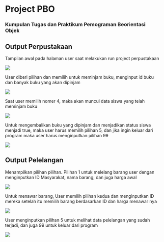 <h1 align="left">Project PBO</h1>
<h3 align="left">Kumpulan Tugas dan Praktikum Pemograman Beorientasi Objek</h3>

<h2 align="left">Output Perpustakaan</h2>
<p>Tampilan awal pada halaman user saat melakukan run project perpustakaan</p>
<img src="https://user-images.githubusercontent.com/71278187/153740045-0268afd0-35a2-4273-b424-aa2e253c88ef.png">
<p>User diberi pilihan dan memilih untuk meminjam buku, menginput id buku dan banyak buku yang akan dipinjam</p>
<img src="https://user-images.githubusercontent.com/71278187/153740061-2acff18f-209c-4f75-89f6-ff4b7ef2270f.png">
<p>Saat user memilih nomer 4, maka akan muncul data siswa yang telah meminjam buku</p>
<img src="https://user-images.githubusercontent.com/71278187/153740077-3609838e-d2e2-4362-80d8-9b23804e016e.png">
<p>Untuk mengembalikan buku yang dipinjam dan menjadikan status siswa menjadi true, maka user harus memilih pilihan 5, dan jika ingin keluar dari program maka user harus menginputkan pilihan 99</p>
<img src="https://user-images.githubusercontent.com/71278187/153740098-df97813d-7943-4376-a8e8-cbb2972d7f2c.png">

<h2 align="left">Output Pelelangan</h2>
<p>Menampilkan pilihan pilihan. Pilihan 1 untuk melelang barang user dengan menginputkan ID Masyarakat, nama barang, dan juga harga awal</p>
<img src="https://user-images.githubusercontent.com/71278187/153739644-b146c5dc-40a0-4244-907e-f9722f4f47a2.png">
<p>Untuk menawar barang, User memilih pilihan kedua dan menginputkan ID mereka setelah itu memilih barang berdasarkan ID dan harga menawar nya</p>
<img src="https://user-images.githubusercontent.com/71278187/153739665-d5453cea-63f2-477b-acf3-d7908721c096.png">
<p>User menginputkan pilihan 5 untuk melihat data pelelangan yang sudah terjadi, dan juga 99 untuk keluar dari program</p>
<img src="https://user-images.githubusercontent.com/71278187/153739675-c6f6f338-7ec3-46e4-a9b2-4a464765655e.png">
